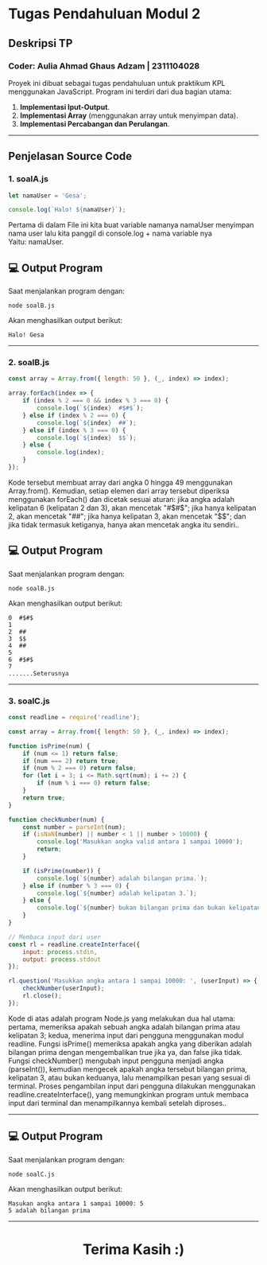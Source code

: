 # Tugas Pendahuluan Modul 2

## Deskripsi TP
<h3>Coder: Aulia Ahmad Ghaus Adzam | 2311104028</h3>

Proyek ini dibuat sebagai tugas pendahuluan untuk praktikum KPL menggunakan JavaScript. Program ini terdiri dari dua bagian utama:
1. **Implementasi Iput-Output**.
2. **Implementasi Array** (menggunakan array untuk menyimpan data).
2. **Implementasi Percabangan dan Perulangan**.

---

## Penjelasan Source Code

### 1. soalA.js
```javascript
let namaUser = 'Gesa';

console.log(`Halo! ${namaUser}`);
```
<p>Pertama di dalam File ini kita buat variable namanya namaUser menyimpan nama user lalu kita panggil di console.log + nama variable nya<br>
Yaitu: namaUser.</p>

## 💻 Output Program
Saat menjalankan program dengan:
```
node soalB.js
```
Akan menghasilkan output berikut:
```
Halo! Gesa
```

---

### 2. soalB.js
```javascript
const array = Array.from({ length: 50 }, (_, index) => index);

array.forEach(index => {
    if (index % 2 === 0 && index % 3 === 0) {
        console.log(`${index}  #$#$`);
    } else if (index % 2 === 0) {
        console.log(`${index}  ##`);
    } else if (index % 3 === 0) {
        console.log(`${index}  $$`);
    } else {
        console.log(index);
    }
});
```
<p>Kode tersebut membuat array dari angka 0 hingga 49 menggunakan Array.from(). Kemudian, setiap elemen dari array tersebut diperiksa  <br>menggunakan forEach() dan dicetak sesuai aturan: jika angka adalah kelipatan 6 (kelipatan 2 dan 3), akan mencetak "#$#$"; jika hanya kelipatan 2, akan mencetak "##"; jika hanya kelipatan 3, akan mencetak "$$"; dan jika tidak termasuk ketiganya, hanya akan mencetak angka itu sendiri..</p>

## 💻 Output Program
Saat menjalankan program dengan:
```
node soalB.js
```
Akan menghasilkan output berikut:
```
0  #$#$
1
2  ##
3  $$
4  ##
5
6  #$#$
7
.......Seterusnya
```
---

### 3. soalC.js
```javascript
const readline = require('readline');

const array = Array.from({ length: 50 }, (_, index) => index);

function isPrime(num) {
    if (num <= 1) return false;
    if (num === 2) return true;
    if (num % 2 === 0) return false;
    for (let i = 3; i <= Math.sqrt(num); i += 2) {
        if (num % i === 0) return false;
    }
    return true;
}

function checkNumber(num) {
    const number = parseInt(num);
    if (isNaN(number) || number < 1 || number > 10000) {
        console.log('Masukkan angka valid antara 1 sampai 10000');
        return;
    }

    if (isPrime(number)) {
        console.log(`${number} adalah bilangan prima.`);
    } else if (number % 3 === 0) {
        console.log(`${number} adalah kelipatan 3.`);
    } else {
        console.log(`${number} bukan bilangan prima dan bukan kelipatan 3.`);
    }
}

// Membaca input dari user
const rl = readline.createInterface({
    input: process.stdin,
    output: process.stdout
});

rl.question('Masukkan angka antara 1 sampai 10000: ', (userInput) => {
    checkNumber(userInput);
    rl.close();
});

```
<p>Kode di atas adalah program Node.js yang melakukan dua hal utama: pertama, memeriksa apakah sebuah angka adalah bilangan prima atau kelipatan 3; kedua, menerima input dari pengguna menggunakan modul readline. Fungsi isPrime() memeriksa apakah angka yang diberikan adalah bilangan prima dengan mengembalikan true jika ya, dan false jika tidak. Fungsi checkNumber() mengubah input pengguna menjadi angka (parseInt()), kemudian mengecek apakah angka tersebut bilangan prima, kelipatan 3, atau bukan keduanya, lalu menampilkan pesan yang sesuai di terminal. Proses pengambilan input dari pengguna dilakukan menggunakan readline.createInterface(), yang memungkinkan program untuk membaca input dari terminal dan menampilkannya kembali setelah diproses..</p>

---

## 💻 Output Program
Saat menjalankan program dengan:
```
node soalC.js
```
Akan menghasilkan output berikut:
```
Masukan angka antara 1 sampai 10000: 5
5 adalah bilangan prima
```

---
<h1 style ='text-align: center'>Terima Kasih :)</h1>